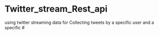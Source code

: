 # Twitter_stream_Rest_api
using twitter streaming data for Collecting tweets by a specific user and a specific #
